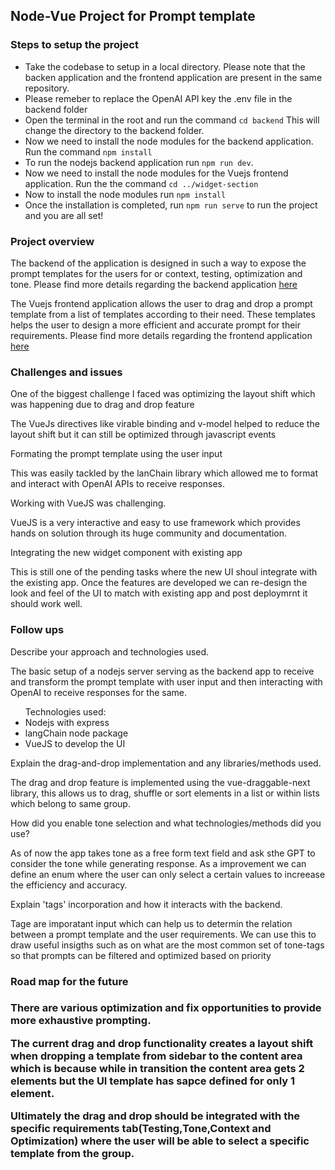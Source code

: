 <h2>Node-Vue Project for Prompt template</h2>

<h3>Steps to setup the project</h3>

<ul>
<li>Take the codebase to setup in a local directory. Please note that the backen application and the frontend application are present in the same repository.</li>
<li>Please remeber to replace the OpenAI API key the .env file in the backend folder</li>
<li>Open the terminal in the root and run the command <code>cd backend</code> This will change the directory to the backend folder.</li>
<li>Now we need to install the node modules for the backend application. Run the command <code>npm install</code></li>
<li>To run the nodejs backend application run <code>npm run dev</code>.</li>
<li>Now we need to install the node modules for the Vuejs frontend application. Run the the command <code>cd ../widget-section</code></li>
<li>Now to install the node modules run <code>npm install</code></li>
<li>Once the installation is completed, run <code>npm run serve</code> to run the project and you are all set!</li>
</ul>

<h3>Project overview</h3>

<p>The backend of the application is designed in such a way to expose the prompt templates for the users for or context, testing, optimization and tone. Please find more details regarding the backend application <a href="https://github.com/imvprakash1/llm-template-project/blob/main/backend/readme.md">here</a></p>
<p>The Vuejs frontend application allows the user to drag and drop a prompt template from a list of templates according to their need. These templates helps the user to design a more efficient and accurate prompt for their requirements. Please find more details regarding the frontend application <a href="https://github.com/imvprakash1/llm-template-project/blob/main/widget-section/README.md">here</a></p>

<h3>Challenges and issues</h3>
<p style={color:black}>One of the biggest challenge I faced was optimizing the layout shift which was happening due to drag and drop feature</p>
<p>The VueJs directives like virable binding and v-model helped to reduce the layout shift but it can still be optimized through javascript events</p>

<p style={color:black}>Formating the prompt template using the user input</p>
<p>This was easily tackled by the lanChain library which allowed me to format and interact with OpenAI APIs to receive responses.</p>

<p style={color:black}>Working with VueJS was challenging.</p>
<p>VueJS is a very interactive and easy to use framework which provides hands on solution through its huge community and documentation.</p>

<p style={color:black}>Integrating the new widget component with existing app</p>
<p>This is still one of the pending tasks where the new UI shoul integrate with the existing app. Once the features are developed we can re-design the look and feel of the UI to match with existing app and post deploymrnt it should work well.</p>

<h3>Follow ups</h3>
<p>Describe your approach and technologies used.</p>
<p>The basic setup of a nodejs server serving as the backend app to receive and transform the prompt template with user input and then interacting with OpenAI to receive responses for the same.<ul>Technologies used:<li>Nodejs with express</li><li>langChain node package</li><li>VueJS to develop the UI</li></ul>

<p>Explain the drag-and-drop implementation and any libraries/methods used.</p>
<p>The drag and drop feature is implemented using the vue-draggable-next library, this allows us to drag, shuffle or sort elements in a list or within lists which belong to same group.</p>

<p>How did you enable tone selection and what technologies/methods did you use?</p>
<p>As of now the app takes tone as a free form text field and ask sthe GPT to consider the tone while generating response. As a improvement we can define an enum where the user can only select a certain values to increease the efficiency and accuracy.</p>

<p>Explain 'tags' incorporation and how it interacts with the backend.</p>
<p>Tage are imporatant input which can help us to determin the relation between a prompt template and the user requirements. We can use this to draw useful insigths such as on what are the most common set of tone-tags so that prompts can be filtered and optimized based on priority</p>

<h3>Road map for the future<h3>
<p>There are various optimization and fix opportunities to provide more exhaustive prompting.</p>
<p>The current drag and drop functionality creates a layout shift when dropping a template from sidebar to the content area which is because while in transition the content area gets 2 elements but the UI template has sapce defined for only 1 element.</p>
<p>Ultimately the drag and drop should be integrated with the specific requirements tab(Testing,Tone,Context and Optimization) where the user will be able to select a specific template from the group.</p>
